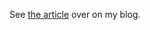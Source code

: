 See [the article](https://blog.whitemouse.net/index.php/2020/06/01/remote-chef-with-ansible/) over on my blog.
